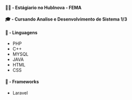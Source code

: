 <h4>👨‍💻 - Estágiario no HubInova - FEMA </h4>

<h4>🎓 - Cursando Analise e Desenvolvimento de Sistema 1/3</h4>

<h4>👾 - Linguagens</h4>
<ul>
    <li>PHP</li>
    <li>C++</li>
    <li>MYSQL</li>
    <li>JAVA</li>
    <li>HTML</li>
    <li>CSS</li>
</ul>

<h4>🤖 - Frameworks</h4>
<ul>
    <li>Laravel</li>
</ul>
